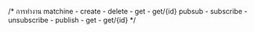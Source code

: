 /*
    การทำงาน
        matchine
            - create
            - delete
            - get
            - get/{id}
        pubsub
            - subscribe
            - unsubscribe
            - publish
            - get
            - get/{id}
*/